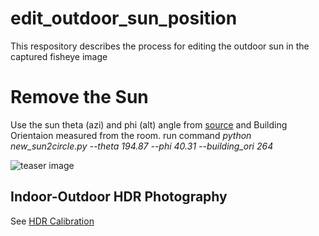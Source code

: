 # edit_outdoor_sun_position
This respository describes the process for editing the outdoor sun in the captured fisheye image


# Remove the Sun 

Use the sun theta (azi) and phi (alt) angle from [source](https://www.suncalc.org/#/27.6936,-97.5195,3/2024.01.23/16:05/1/3) and Building Orientaion measured from the room. 
run command *python new_sun2circle.py --theta 194.87 --phi 40.31 --building_ori 264*





![teaser image](furn2furn.gif)

## Indoor-Outdoor HDR Photography
See [HDR Calibration](https://github.com/Gzhji/vs_natural_ill/tree/main/01_HDR_Calibration) 
